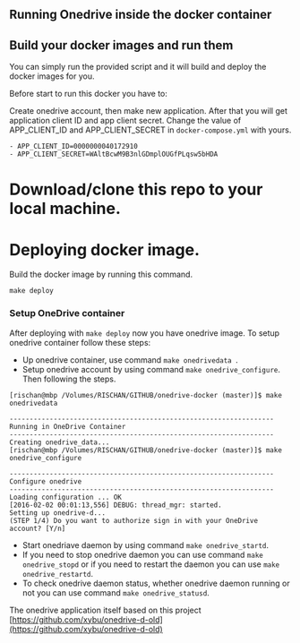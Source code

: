 ## Running Onedrive inside the docker container

## Build your docker images and run them

You can simply run the provided script and it will build and deploy the docker
images for you.

Before start to run this docker you have to:

Create onedrive account, then make new application. After that you will get application client ID 
and app client secret. Change the value of APP_CLIENT_ID and APP_CLIENT_SECRET in `docker-compose.yml` with yours.


```
- APP_CLIENT_ID=0000000040172910
- APP_CLIENT_SECRET=WAltBcwM9B3nlGDmplOUGfPLqsw5bHDA

```
# Download/clone this repo to your local machine. 

# Deploying docker image.

Build the docker image by running this command. 

```
make deploy
```

### Setup OneDrive container

After deploying with `make deploy` now you have onedrive image. To setup onedrive container follow these steps:

* Up onedrive container, use command `make onedrivedata `.
* Setup onedrive account by using command `make onedrive_configure`. Then following the steps.

```
[rischan@mbp /Volumes/RISCHAN/GITHUB/onedrive-docker (master)]$ make onedrivedata 

------------------------------------------------------------------
Running in OneDrive Container
------------------------------------------------------------------
Creating onedrive_data...
[rischan@mbp /Volumes/RISCHAN/GITHUB/onedrive-docker (master)]$ make onedrive_configure 

------------------------------------------------------------------
Configure onedrive
------------------------------------------------------------------
Loading configuration ... OK
[2016-02-02 00:01:13,556] DEBUG: thread_mgr: started.
Setting up onedrive-d...
(STEP 1/4) Do you want to authorize sign in with your OneDrive account? [Y/n]
```

* Start onedriave daemon by using command `make onedrive_startd`.
* If you need to stop onedrive daemon you can use command `make onedrive_stopd` or if you need to restart the daemon
you can use `make onedrive_restartd`.
* To check onedrive daemon status, whether onedrive daemon running or not you can use command `make onedrive_statusd`.

The onedrive application itself based on this project [https://github.com/xybu/onedrive-d-old](https://github.com/xybu/onedrive-d-old)
